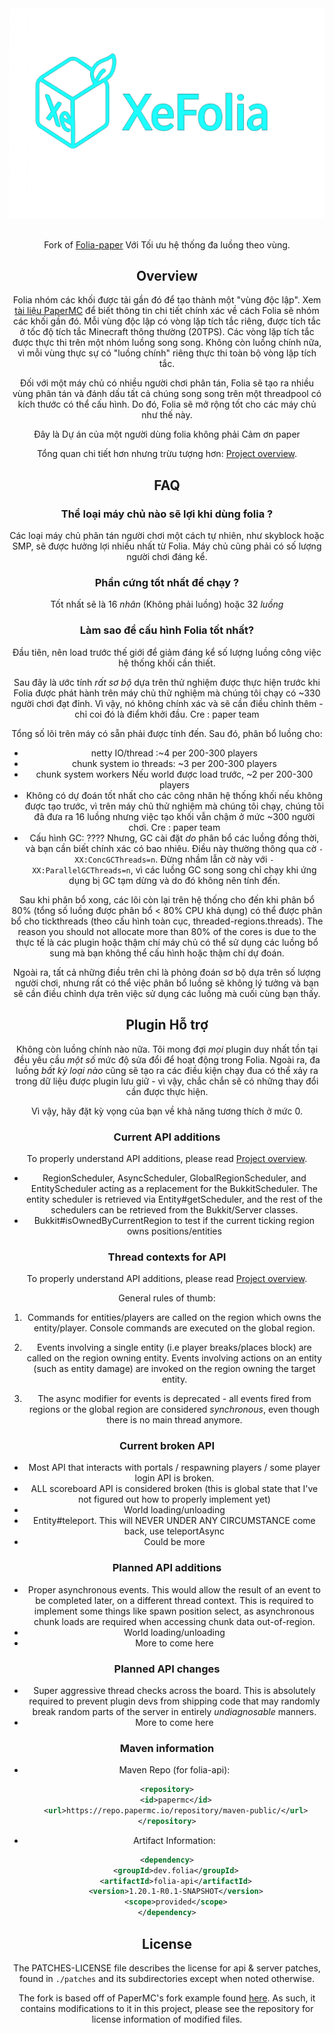 <div align=center>
    <img src="./ChatGPT Image 12_23_47 11 thg 4, 2025.png">
    <br /><br />
    <p>Fork of <a href="https://github.com/PaperMC/Folia/tree/dev/1.21.4?tab=readme-ov-file">Folia-paper</a> Với Tối ưu hệ thống đa luồng theo vùng.

## Overview

Folia nhóm các khối được tải gần đó để tạo thành một "vùng độc lập".
Xem [tài liệu PaperMC](https://docs.papermc.io/folia/reference/region-logic) để biết thông tin chi tiết chính xác về cách Folia
sẽ nhóm các khối gần đó.
Mỗi vùng độc lập có vòng lặp tích tắc riêng, được tích tắc ở
tốc độ tích tắc Minecraft thông thường (20TPS). Các vòng lặp tích tắc được thực thi
trên một nhóm luồng song song. Không còn luồng chính nữa,
vì mỗi vùng thực sự có "luồng chính" riêng thực thi
toàn bộ vòng lặp tích tắc.

Đối với một máy chủ có nhiều người chơi phân tán, Folia sẽ tạo ra nhiều
vùng phân tán và đánh dấu tất cả chúng song song trên một
threadpool có kích thước có thể cấu hình. Do đó, Folia sẽ mở rộng tốt cho các máy chủ như thế này.

Đây là Dự án của một người dùng folia không phải Cảm ơn paper

Tổng quan chi tiết hơn nhưng trừu tượng hơn: [Project overview](https://docs.papermc.io/folia/reference/overview).

## FAQ

### Thể loại máy chủ nào sẽ lợi khi dùng folia ?
Các loại máy chủ phân tán người chơi một cách tự nhiên,
như skyblock hoặc SMP, sẽ được hưởng lợi nhiều nhất từ ​​Folia. Máy chủ
cũng phải có số lượng người chơi đáng kể.
### Phần cứng tốt nhất để chạy ?
Tốt nhất sẽ là 16 _nhân_ (Không phải luồng) hoặc 32 _luồng_

### Làm sao để cấu hình Folia tốt nhất?
Đầu tiên, nên load trước thế giới để giảm đáng kể số lượng luồng công việc hệ thống khối cần thiết.

Sau đây là ước tính _rất sơ bộ_ dựa trên thử nghiệm
được thực hiện trước khi Folia được phát hành trên máy chủ thử nghiệm mà chúng tôi chạy
có ~330 người chơi đạt đỉnh. Vì vậy, nó không chính xác và sẽ cần điều chỉnh thêm -
chỉ coi đó là điểm khởi đầu. Cre : paper team

Tổng số lõi trên máy có sẵn phải được
tính đến. Sau đó, phân bổ luồng cho:
- netty IO/thread :~4 per 200-300 players
- chunk system io threads: ~3 per 200-300 players
- chunk system workers Nếu world được load trước, ~2 per 200-300 players
- Không có dự đoán tốt nhất cho các công nhân hệ thống khối nếu không được tạo trước, vì
trên máy chủ thử nghiệm mà chúng tôi chạy, chúng tôi đã đưa ra 16 luồng nhưng việc tạo khối vẫn
chậm ở mức ~300 người chơi. Cre : paper team
- Cấu hình GC: ???? Nhưng, GC cài đặt _do_ phân bổ các luồng đồng thời, và bạn cần
biết chính xác có bao nhiêu. Điều này thường thông qua cờ `-XX:ConcGCThreads=n`. Đừng
nhầm lẫn cờ này với `-XX:ParallelGCThreads=n`, vì các luồng GC song song chỉ chạy khi
ứng dụng bị GC tạm dừng và do đó không nên tính đến.

Sau khi phân bổ xong, các lõi còn lại trên hệ thống cho đến khi phân bổ 80% (tổng số luồng được phân bổ < 80% CPU khả dụng) có thể được phân bổ cho tickthreads (theo cấu hình toàn cục, threaded-regions.threads).
The reason you should not allocate more than 80% of the cores is due to the
thực tế là các plugin hoặc thậm chí máy chủ có thể sử dụng các luồng bổ sung
mà bạn không thể cấu hình hoặc thậm chí dự đoán.

Ngoài ra, tất cả những điều trên chỉ là phỏng đoán sơ bộ dựa trên số lượng người chơi, nhưng
rất có thể việc phân bổ luồng sẽ không lý tưởng và bạn
sẽ cần điều chỉnh dựa trên việc sử dụng các luồng mà cuối cùng bạn thấy.

## Plugin Hỗ trợ

Không còn luồng chính nào nữa. Tôi mong đợi _mọi_ plugin duy nhất
tồn tại đều yêu cầu _một số_ mức độ sửa đổi để hoạt động
trong Folia. Ngoài ra, đa luồng _bất kỳ loại nào_ cũng sẽ tạo ra
các điều kiện chạy đua có thể xảy ra trong dữ liệu được plugin lưu giữ - vì vậy, chắc chắn
sẽ có những thay đổi cần được thực hiện.

Vì vậy, hãy đặt kỳ vọng của bạn về khả năng tương thích ở mức 0.


### Current API additions

To properly understand API additions, please read
[Project overview](https://docs.papermc.io/folia/reference/overview).

- RegionScheduler, AsyncScheduler, GlobalRegionScheduler, and EntityScheduler 
  acting as a replacement for  the BukkitScheduler.
  The entity scheduler is retrieved via Entity#getScheduler, and the
  rest of the schedulers can be retrieved from the Bukkit/Server classes.
- Bukkit#isOwnedByCurrentRegion to test if the current ticking region
  owns positions/entities

### Thread contexts for API

To properly understand API additions, please read
[Project overview](https://docs.papermc.io/folia/reference/overview).

General rules of thumb:

1. Commands for entities/players are called on the region which owns
the entity/player. Console commands are executed on the global region.

2. Events involving a single entity (i.e player breaks/places block) are
called on the region owning entity. Events involving actions on an entity
(such as entity damage) are invoked on the region owning the target entity.

3. The async modifier for events is deprecated - all events
fired from regions or the global region are considered _synchronous_, 
even though there is no main thread anymore. 

### Current broken API

- Most API that interacts with portals / respawning players / some
  player login API is broken.
- ALL scoreboard API is considered broken (this is global state that
  I've not figured out how to properly implement yet)
- World loading/unloading
- Entity#teleport. This will NEVER UNDER ANY CIRCUMSTANCE come back, 
  use teleportAsync
- Could be more

### Planned API additions

- Proper asynchronous events. This would allow the result of an event
  to be completed later, on a different thread context. This is required
  to implement some things like spawn position select, as asynchronous
  chunk loads are required when accessing chunk data out-of-region.
- World loading/unloading
- More to come here

### Planned API changes

- Super aggressive thread checks across the board. This is absolutely
  required to prevent plugin devs from shipping code that may randomly
  break random parts of the server in entirely _undiagnosable_ manners.
- More to come here

### Maven information
* Maven Repo (for folia-api):
```xml
<repository>
    <id>papermc</id>
    <url>https://repo.papermc.io/repository/maven-public/</url>
</repository>
```
* Artifact Information:
```xml
<dependency>
    <groupId>dev.folia</groupId>
    <artifactId>folia-api</artifactId>
    <version>1.20.1-R0.1-SNAPSHOT</version>
    <scope>provided</scope>
</dependency>
 ```


## License
The PATCHES-LICENSE file describes the license for api & server patches,
found in `./patches` and its subdirectories except when noted otherwise.

The fork is based off of PaperMC's fork example found [here](https://github.com/PaperMC/paperweight-examples).
As such, it contains modifications to it in this project, please see the repository for license information
of modified files.

